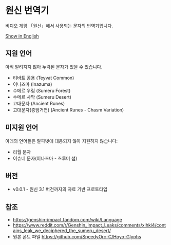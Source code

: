 # 원신 번역기
비디오 게임 「원신」에서 사용되는 문자의 번역기입니다.

[Show in English](/README.md)
## 지원 언어
아직 알려지지 않아 누락된 문자가 있을 수 있습니다.

- 티바트 공용 (Teyvat Common)
- 이나즈마 (Inazuma)
- 수메르 우림 (Sumeru Forest)
- 수메르 사막 (Sumeru Desert)
- 고대문자 (Ancient Runes)
- 고대문자(층암거연) (Ancient Runes - Chasm Variation)

## 미지원 언어
아래의 언어들은 알파벳에 대응되지 않아 지원하지 않습니다:
- 리월 문자
- 이슈네 문자(이나즈마 - 츠루미 섬)

## 버전
- v0.0.1 - 원신 3.1 버전까지의 자료 기반 프로토타입

## 참조
- https://genshin-impact.fandom.com/wiki/Language
- https://www.reddit.com/r/Genshin_Impact_Leaks/comments/xihki4/contains_leak_we_deciphered_the_sumeru_desert/
- 원본 폰트 파일 https://github.com/SpeedyOrc-C/Hoyo-Glyphs


